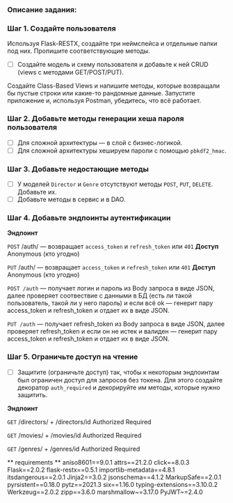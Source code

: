 ### Описание задания:

### Шаг 1. Создайте пользователя

Используя Flask-RESTX, создайте три неймспейса и отдельные папки под них. Пропишите соответствующие методы.
- [ ] Создайте модель и схему пользователя и добавьте к ней CRUD (views с методами GET/POST/PUT). 

Создайте Class-Based Views и напишите методы, которые возвращали бы пустые строки или какие-то рандомные данные. 
Запустите приложение и, используя Postman, убедитесь, что всё работает.

### Шаг 2. Добавьте методы генерации хеша пароля пользователя
- [ ] Для сложной архитектуры — в слой с бизнес-логикой.
- [ ] Для сложной архитектуры хешируем пароли с помощью `pbkdf2_hmac`.

### Шаг 3. Добавьте недостающие методы

- [ ] У моделей `Director` и `Genre` отсутствуют методы `POST`, `PUT`, `DELETE`. Добавьте их. 
- [ ] Добавьте методы в сервис и в DAO. 

### Шаг 4. Добавьте эндпоинты аутентификации

**Эндпоинт**

`POST` /auth/ — возвращает `access_token` и `refresh_token` или `401` **Доступ**  Anonymous (кто угодно)

`PUT` /auth/ — возвращает `access_token` и `refresh_token` или `401` **Доступ**   Anonymous (кто угодно)

`POST /auth` — получает логин и пароль из Body запроса в виде JSON, далее проверяет соотвествие с данными в БД (есть ли такой пользователь, такой ли у него пароль)
и если всё оk — генерит пару access_token и refresh_token и отдает их в виде JSON.

`PUT /auth` — получает refresh_token из Body запроса в виде JSON, далее проверяет refresh_token и если он не истек и валиден — генерит пару access_token и refresh_token и отдает их в виде JSON.

### Шаг 5. Ограничьте доступ на чтение

- [ ] Защитите (ограничьте доступ) так, чтобы к некоторым эндпоинтам был ограничен доступ для запросов без токена. Для этого создайте декоратор `auth_required` и     декорируйте им методы, которые нужно защитить.

**Эндпоинт**                           

`GET` /directors/ + /directors/id         Authorized Required
 
`GET` /movies/ + /movies/id               Authorized Required

`GET` /genres/ + /genres/id               Authorized Required


** requirements **
aniso8601==9.0.1
attrs==21.2.0
click==8.0.3
Flask==2.0.2
flask-restx==0.5.1
importlib-metadata==4.8.1
itsdangerous==2.0.1
Jinja2==3.0.2
jsonschema==4.1.2
MarkupSafe==2.0.1
pyrsistent==0.18.0
pytz==2021.3
six==1.16.0
typing-extensions==3.10.0.2
Werkzeug==2.0.2
zipp==3.6.0
marshmallow~=3.17.0
PyJWT~=2.4.0
